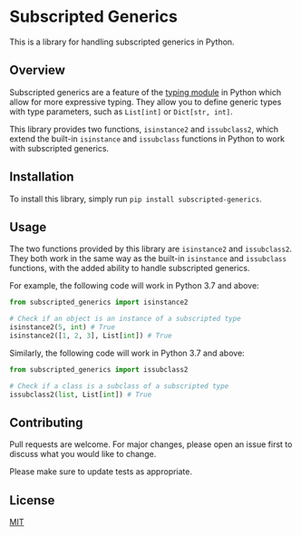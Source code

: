 # Subscripted Generics

This is a library for handling subscripted generics in Python.

## Overview

Subscripted generics are a feature of the [typing module](https://docs.python.org/3/library/typing.html) in Python which allow for more expressive typing. They allow you to define generic types with type parameters, such as `List[int]` or `Dict[str, int]`.

This library provides two functions, `isinstance2` and `issubclass2`, which extend the built-in `isinstance` and `issubclass` functions in Python to work with subscripted generics.

## Installation

To install this library, simply run `pip install subscripted-generics`.

## Usage

The two functions provided by this library are `isinstance2` and `issubclass2`. They both work in the same way as the built-in `isinstance` and `issubclass` functions, with the added ability to handle subscripted generics.

For example, the following code will work in Python 3.7 and above:

```python
from subscripted_generics import isinstance2

# Check if an object is an instance of a subscripted type
isinstance2(5, int) # True
isinstance2([1, 2, 3], List[int]) # True
```

Similarly, the following code will work in Python 3.7 and above:

```python
from subscripted_generics import issubclass2

# Check if a class is a subclass of a subscripted type
issubclass2(list, List[int]) # True
```

## Contributing

Pull requests are welcome. For major changes, please open an issue first to discuss what you would like to change.

Please make sure to update tests as appropriate.

## License

[MIT](https://choosealicense.com/licenses/mit/)